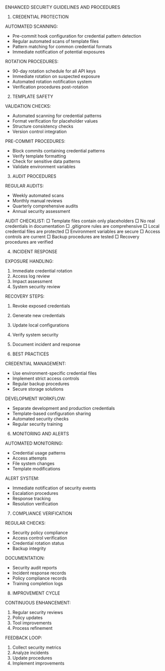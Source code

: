 ENHANCED SECURITY GUIDELINES AND PROCEDURES

1. CREDENTIAL PROTECTION

AUTOMATED SCANNING:
- Pre-commit hook configuration for credential pattern detection
- Regular automated scans of template files
- Pattern matching for common credential formats
- Immediate notification of potential exposures

ROTATION PROCEDURES:
- 90-day rotation schedule for all API keys
- Immediate rotation on suspected exposure
- Automated rotation notification system
- Verification procedures post-rotation

2. TEMPLATE SAFETY

VALIDATION CHECKS:
- Automated scanning for credential patterns
- Format verification for placeholder values
- Structure consistency checks
- Version control integration

PRE-COMMIT PROCEDURES:
- Block commits containing credential patterns
- Verify template formatting
- Check for sensitive data patterns
- Validate environment variables

3. AUDIT PROCEDURES

REGULAR AUDITS:
- Weekly automated scans
- Monthly manual reviews
- Quarterly comprehensive audits
- Annual security assessment

AUDIT CHECKLIST:
□ Template files contain only placeholders
□ No real credentials in documentation
□ .gitignore rules are comprehensive
□ Local credential files are protected
□ Environment variables are secure
□ Access controls are current
□ Backup procedures are tested
□ Recovery procedures are verified

4. INCIDENT RESPONSE

EXPOSURE HANDLING:
1. Immediate credential rotation
2. Access log review
3. Impact assessment
4. System security review

RECOVERY STEPS:
1. Revoke exposed credentials
2. Generate new credentials
3. Update local configurations
4. Verify system security
5. Document incident and response

5. BEST PRACTICES

CREDENTIAL MANAGEMENT:
- Use environment-specific credential files
- Implement strict access controls
- Regular backup procedures
- Secure storage solutions

DEVELOPMENT WORKFLOW:
- Separate development and production credentials
- Template-based configuration sharing
- Automated security checks
- Regular security training

6. MONITORING AND ALERTS

AUTOMATED MONITORING:
- Credential usage patterns
- Access attempts
- File system changes
- Template modifications

ALERT SYSTEM:
- Immediate notification of security events
- Escalation procedures
- Response tracking
- Resolution verification

7. COMPLIANCE VERIFICATION

REGULAR CHECKS:
- Security policy compliance
- Access control verification
- Credential rotation status
- Backup integrity

DOCUMENTATION:
- Security audit reports
- Incident response records
- Policy compliance records
- Training completion logs

8. IMPROVEMENT CYCLE

CONTINUOUS ENHANCEMENT:
1. Regular security reviews
2. Policy updates
3. Tool improvements
4. Process refinement

FEEDBACK LOOP:
1. Collect security metrics
2. Analyze incidents
3. Update procedures
4. Implement improvements
